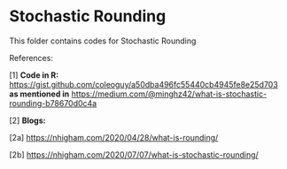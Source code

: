 # Stochastic Rounding 

This folder contains codes for Stochastic Rounding

References:

[1] **Code in R:** https://gist.github.com/coleoguy/a50dba496fc55440cb4945fe8e25d703 **as mentioned in** https://medium.com/@minghz42/what-is-stochastic-rounding-b78670d0c4a

[2] **Blogs:** 

   [2a]  https://nhigham.com/2020/04/28/what-is-rounding/ 
      
   [2b]  https://nhigham.com/2020/07/07/what-is-stochastic-rounding/
